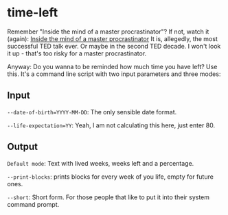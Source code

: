 # time-left
Remember "Inside the mind of a master procrastinator"?
If not, watch it (again): [Inside the mind of a master procrastinator](https://www.youtube.com/watch?v=arj7oStGLkU)
It is, allegedly, the most successful TED talk ever. Or maybe in the second TED decade. I won't look it up - that's too risky for a master procrastinator.

 Anyway: Do you wanna to be reminded how much time you have left? Use this. It's a command line script with two input parameters and three modes:

 ## Input
`--date-of-birth=YYYY-MM-DD`:
 	The only sensible date format.

 `--life-expectation=YY`:
 	Yeah, I am not calculating this here, just enter 80. 

 ## Output
 `Default mode`:
 	Text with lived weeks, weeks left and a percentage.

 `--print-blocks`:
 	prints blocks for every week of you life, empty for future ones.

 `--short`:
 	Short form.
 	For those people that like to put it into their system command prompt.

